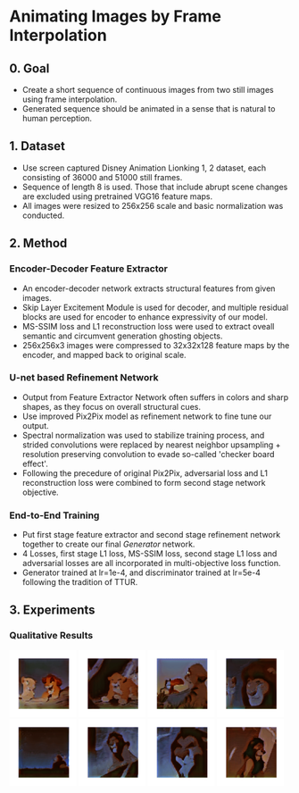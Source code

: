 # Animating Images by Frame Interpolation

## 0. Goal

- Create a short sequence of continuous images from two still images using frame interpolation.
- Generated sequence should be animated in a sense that is natural to human perception.

## 1. Dataset

- Use screen captured Disney Animation Lionking 1, 2 dataset, each consisting of 36000 and 51000 still frames.
- Sequence of length 8 is used. Those that include abrupt scene changes are excluded using pretrained VGG16 feature maps.
- All images were resized to 256x256 scale and basic normalization was conducted.

## 2. Method

### Encoder-Decoder Feature Extractor

- An encoder-decoder network extracts structural features from given images.
- Skip Layer Excitement Module is used for decoder, and multiple residual blocks are used for encoder to enhance expressivity of our model.
- MS-SSIM loss and L1 reconstruction loss were used to extract oveall semantic and circumvent generation ghosting objects.
- 256x256x3 images were compressed to 32x32x128 feature maps by the encoder, and mapped back to original scale.

### U-net based Refinement Network

- Output from Feature Extractor Network often suffers in colors and sharp shapes, as they focus on overall structural cues.
- Use improved Pix2Pix model as refinement network to fine tune our output.
- Spectral normalization was used to stabilize training process, and strided convolutions were replaced by nearest neighbor upsampling + resolution preserving convolution to evade so-called 'checker board effect'.
- Following the precedure of original Pix2Pix, adversarial loss and L1 reconstruction loss were combined to form second stage network objective.

### End-to-End Training

- Put first stage feature extractor and second stage refinement network together to create our final *Generator* network.
- 4 Losses, first stage L1 loss, MS-SSIM loss, second stage L1 loss and adversarial losses are all incorporated in multi-objective loss function.
- Generator trained at lr=1e-4, and discriminator trained at lr=5e-4 following the tradition of TTUR.

## 3. Experiments

### Qualitative Results

<img src="https://github.com/reyllama/MIPAL-animation/blob/master/output/G1_1093.gif" width="120" height="120"/>
<img src="https://github.com/reyllama/MIPAL-animation/blob/master/output/G1_1265.gif" width="120" height="120"/>
<img src="https://github.com/reyllama/MIPAL-animation/blob/master/output/G1_1357.gif" width="120" height="120"/>
<img src="https://github.com/reyllama/MIPAL-animation/blob/master/output/G1_1429.gif" width="120" height="120"/>
<img src="https://github.com/reyllama/MIPAL-animation/blob/master/output/G1_1473.gif" width="120" height="120"/>
<img src="https://github.com/reyllama/MIPAL-animation/blob/master/output/G1_1545.gif" width="120" height="120"/>
<img src="https://github.com/reyllama/MIPAL-animation/blob/master/output/G1_1573.gif" width="120" height="120"/>
<img src="https://github.com/reyllama/MIPAL-animation/blob/master/output/G1_1709.gif" width="120" height="120"/>

